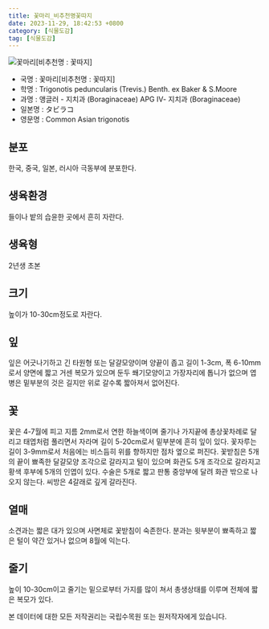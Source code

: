```yaml
---
title: 꽃마리_비추천명꽃따지
date: 2023-11-29, 18:42:53 +0800
category: [식물도감]
tag: [식물도감]
---
```




![꽃마리[비추천명 : 꽃따지]](http://www.nature.go.kr/fileUpload/plants/basic/Boraginaceae/Trigonotis/7803/1_th2.JPG)
- 국명 : 꽃마리[비추천명 : 꽃따지]
- 학명 : Trigonotis peduncularis (Trevis.) Benth. ex Baker & S.Moore
- 과명 : 앵글러 - 지치과 (Boraginaceae) APG Ⅳ- 지치과 (Boraginaceae)
- 일본명 : タビラコ
- 영문명 : Common Asian trigonotis


## 분포
한국, 중국, 일본, 러시아 극동부에 분포한다.
## 생육환경
들이나 밭의 습윤한 곳에서 흔히 자란다.
## 생육형
2년생 초본
## 크기
높이가 10-30cm정도로 자란다.
## 잎
잎은 어긋나기하고 긴 타원형 또는 달걀모양이며 양끝이 좁고 길이 1-3cm, 폭 6-10mm로서 양면에 짧고 거센 복모가 있으며 둔두 쐐기모양이고 가장자리에 톱니가 없으며 엽병은 밑부분의 것은 길지만 위로 갈수록 짧아져서 없어진다.
## 꽃
꽃은 4-7월에 피고 지름 2mm로서 연한 하늘색이며 줄기나 가지끝에 총상꽃차례로 달리고 태엽처럼 풀리면서 자라며 길이 5-20cm로서 밑부분에 흔히 잎이 있다. 꽃자루는 길이 3-9mm로서 처음에는 비스듬히 위를 향하지만 점차 옆으로 퍼진다. 꽃받침은 5개의 끝이 뾰족한 달걀모양 조각으로 갈라지고 털이 있으며 화관도 5개 조각으로 갈라지고 황색 후부에 5개의 인엽이 있다. 수술은 5개로 짧고 판통 중앙부에 달려 화관 밖으로 나오지 않는다. 씨방은 4갈래로 깊게 갈라진다.
## 열매
소견과는 짧은 대가 있으며 사면체로 꽃받침이 숙존한다. 분과는 윗부분이 뾰족하고 짧은 털이 약간 있거나 없으며 8월에 익는다.
## 줄기
높이 10-30cm이고 줄기는 밑으로부터 가지를 많이 쳐서 총생상태를 이루며 전체에 짧은 복모가 있다.






본 데이터에 대한 모든 저작권리는 국립수목원 또는 원저작자에게 있습니다.
